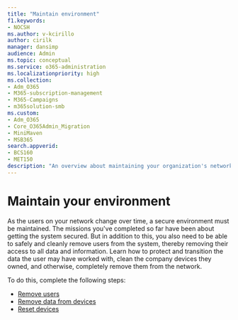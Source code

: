 ```yaml
---
title: "Maintain environment"
f1.keywords:
- NOCSH
ms.author: v-kcirillo
author: cirilk
manager: dansimp
audience: Admin
ms.topic: conceptual
ms.service: o365-administration
ms.localizationpriority: high
ms.collection: 
- Adm_O365
- M365-subscription-management 
- M365-Campaigns
- m365solution-smb
ms.custom:
- Adm_O365
- Core_O365Admin_Migration
- MiniMaven
- MSB365
search.appverid:
- BCS160
- MET150
description: "An overview about maintaining your organization's network and systems security environment, and defending against cyberattacks."
---
```


# Maintain your environment

As the users on your network change over time, a secure environment must be maintained. The missions you've completed so far have been about getting the system secured. But in addition to this, you also need to be able to safely and cleanly remove users from the system, thereby removing their access to all data and information. Learn how to protect and transition the data the user may have worked with, clean the company devices they owned, and otherwise, completely remove them from the network.

To do this, complete the following steps:

- [Remove users](m365bp-review-remediation-actions-devices.md)
- [Remove data from devices](../admin/devices/remove-company-data.md)
- [Reset devices](../admin/devices/reset-devices-to-factory-settings.md)

